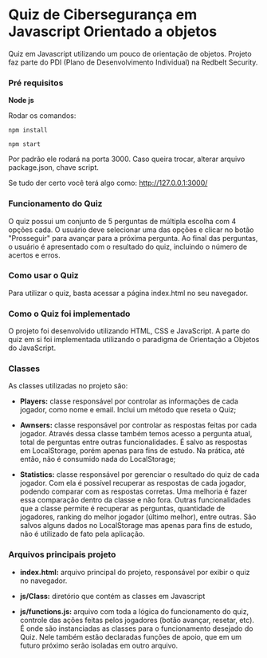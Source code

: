 # Quiz de Cibersegurança em Javascript Orientado a objetos

Quiz em Javascript utilizando um pouco de orientação de objetos. Projeto faz parte do PDI (Plano de Desenvolvimento Individual) na Redbelt Security.

### Pré requisitos

**Node js**

Rodar os comandos:

`npm install`

`npm start`

Por padrão ele rodará na porta 3000. Caso queira trocar, alterar arquivo package.json, chave script.

Se tudo der certo você terá algo como: http://127.0.0.1:3000/

### Funcionamento do Quiz

O quiz possui um conjunto de 5 perguntas de múltipla escolha com 4 opções cada. O usuário deve selecionar uma das opções e clicar no botão "Prosseguir" para avançar para a próxima pergunta. Ao final das perguntas, o usuário é apresentado com o resultado do quiz, incluindo o número de acertos e erros.

### Como usar o Quiz

Para utilizar o quiz, basta acessar a página index.html no seu navegador.

### Como o Quiz foi implementado

O projeto foi desenvolvido utilizando HTML, CSS e JavaScript. A parte do quiz em si foi implementada utilizando o paradigma de Orientação a Objetos do JavaScript.

### Classes

As classes utilizadas no projeto são:

- **Players:** classe responsável por controlar as informações de cada jogador, como nome e email. Inclui um método que reseta o Quiz;

- **Awnsers:** classe responsável por controlar as respostas feitas por cada jogador. Através dessa classe também temos acesso a pergunta atual, total de perguntas entre outras funcionalidades. É salvo as respostas em LocalStorage, porém apenas para fins de estudo. Na prática, até então, não é consumido nada do LocalStorage;

- **Statistics:** classe responsável por gerenciar o resultado do quiz de cada jogador. Com ela é possível recuperar as respostas de cada jogador, podendo comparar com as respostas corretas. Uma melhoria é fazer essa comparação dentro da classe e não fora. Outras funcionalidades que a classe permite é recuperar as perguntas, quantidade de jogadores, ranking do melhor jogador (último melhor), entre outras. São salvos alguns dados no LocalStorage mas apenas para fins de estudo, não é utilizado de fato pela aplicação.

### Arquivos principais projeto

- **index.html:** arquivo principal do projeto, responsável por exibir o quiz no navegador.

- **js/Class:** diretório que contém as classes em Javascript

- **js/functions.js:** arquivo com toda a lógica do funcionamento do quiz, controle das ações feitas pelos jogadores (botão avançar, resetar, etc). É onde são instanciadas as classes para o funcionamento desejado do Quiz. Nele também estão declaradas funções de apoio, que em um futuro próximo serão isoladas em outro arquivo.
